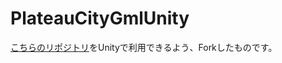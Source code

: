 # PlateauCityGmlUnity
[こちらのリポジトリ](https://github.com/ksasao/PlateauCityGmlSharp)をUnityで利用できるよう、Forkしたものです。
